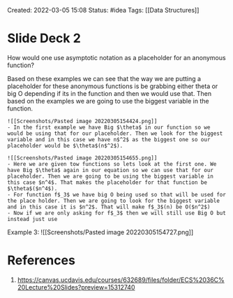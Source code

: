 Created: 2022-03-05 15:08
Status: #idea
Tags: [[Data Structures]]
# Slide Deck 2

How would one use asymptotic notation as a placeholder for an anonymous function?

Based on these examples we can see that the way we are putting a placeholder for these anonymous functions is be grabbing either theta or big O depending if its in the function and then we would use that. Then based on the examples we are going to use the biggest variable in the function.

```ad-example
![[Screenshots/Pasted image 20220305154424.png]]
- In the first example we have Big $\theta$ in our function so we would be using that for our placeholder. Then we look for the biggest variable and in this case we have n$^2$ as the biggest one so our placeholder would be $\theta$(n$^2$).
```

```ad-example
![[Screenshots/Pasted image 20220305154655.png]]
- Here we are given tow functions so lets look at the first one. We have Big $\theta$ again in our equation so we can use that for our placeholder. Then we are going to be using the biggest variable in this case $n^4$. That makes the placeholder for that function be $\theta$($n^4$).
- For function f$_3$ we have big O being used so that will be used for the place holder. Then we are going to look for the biggest variable and in this case it is $n^2$. That will make f$_3$(n) be O($n^2$)
- Now if we are only asking for f$_3$ then we will still use Big O but instead just use 
```

Example 3:
![[Screenshots/Pasted image 20220305154727.png]]





# References
1.  https://canvas.ucdavis.edu/courses/632689/files/folder/ECS%2036C%20Lecture%20Slides?preview=15312740

